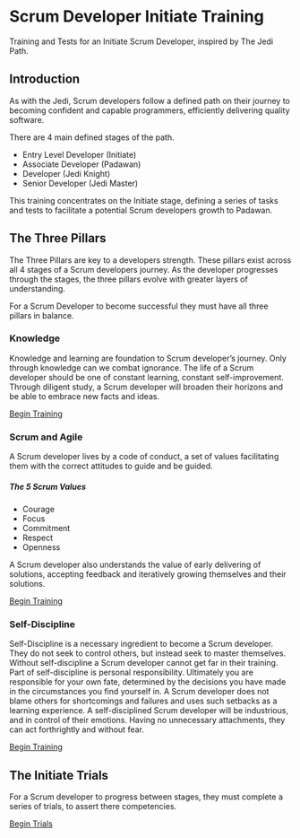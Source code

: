 # Scrum Developer Initiate Training
Training and Tests for an Initiate Scrum Developer, inspired by The Jedi Path.

## Introduction
As with the Jedi, 
Scrum developers follow a defined path on their journey to becoming confident and capable programmers, 
efficiently delivering quality software.

There are 4 main defined stages of the path.

- Entry Level Developer (Initiate)
- Associate Developer (Padawan)
- Developer (Jedi Knight)
- Senior Developer (Jedi Master)

This training concentrates on the Initiate stage, 
defining a series of tasks and tests to facilitate a potential Scrum developers growth to Padawan.

## The Three Pillars
The Three Pillars are key to a developers strength.
These pillars exist across all 4 stages of a Scrum developers journey.
As the developer progresses through the stages, the three pillars evolve with greater layers of understanding.

For a Scrum Developer to become successful they must have all three pillars in balance.

### Knowledge
Knowledge and learning are foundation to Scrum developer’s journey.
Only through knowledge can we combat ignorance. 
The life of a Scrum developer should be one of constant learning, constant self-improvement.
Through diligent study, a Scrum developer will broaden their horizons and be able to embrace new facts and ideas.

[Begin Training](./Three_Pillars/Knowledge.md)

### Scrum and Agile
A Scrum developer lives by a code of conduct, 
a set of values facilitating them with the correct attitudes to guide and be guided.
##### The 5 Scrum Values
- Courage
- Focus
- Commitment
- Respect
- Openness

A Scrum developer also understands the value of early delivering of solutions, 
accepting feedback and iteratively growing themselves and their solutions.

[Begin Training](./Three_Pillars/Scrum_and_Agile.md)

### Self-Discipline
Self-Discipline is a necessary ingredient to become a Scrum developer.
They do not seek to control others, but instead seek to master themselves.
Without self-discipline a Scrum developer cannot get far in their training.
Part of self-discipline is personal responsibility.
Ultimately you are responsible for your own fate, determined by the decisions you have made in the circumstances you find yourself in.
A Scrum developer does not blame others for shortcomings and failures and uses such setbacks as a learning experience.
A self-disciplined Scrum developer will be industrious, and in control of their emotions.
Having no unnecessary attachments, they can act forthrightly and without fear.

[Begin Training](./Three_Pillars/Self-Discipline)

## The Initiate Trials
For a Scrum developer to progress between stages, 
they must complete a series of trials, to assert there competencies.

[Begin Trials](./Initiate_Trials/Trials.md)
